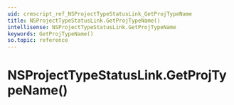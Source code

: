 ```yaml
---
uid: crmscript_ref_NSProjectTypeStatusLink_GetProjTypeName
title: NSProjectTypeStatusLink.GetProjTypeName()
intellisense: NSProjectTypeStatusLink.GetProjTypeName
keywords: GetProjTypeName()
so.topic: reference
---
```


# NSProjectTypeStatusLink.GetProjTypeName()

